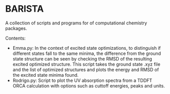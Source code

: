# BARISTA 

A collection of scripts and programs for of computational chemistry packages.

Contents:
 - Emma.py: In the context of excited state optimizations, to distinguish if different states fall to the same minima, the difference from the ground state structure can be seen by checking the RMSD of the resulting excited optimized structure. This script takes the ground state .xyz file and the list of optimized structures and plots the energy and RMSD of the excited state minima found. 
 - Rodrigo.py: Script to plot the UV absorption spectra from a TDDFT ORCA calculation with options such as cuttoff energies, peaks and units.  

